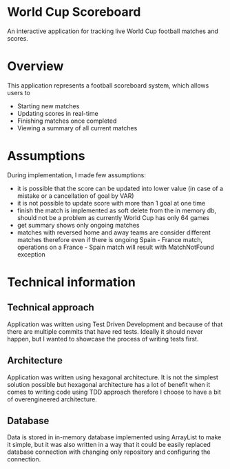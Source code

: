 # World Cup Scoreboard

An interactive application for tracking live World Cup football matches and scores.

# Overview
This application represents a football scoreboard system, which allows users to
- Starting new matches
- Updating scores in real-time
- Finishing matches once completed
- Viewing a summary of all current matches

# Assumptions

During implementation, I made few assumptions:
- it is possible that the score can be updated into lower value (in case of a mistake or a cancellation of goal by VAR)
- it is not possible to update score with more than 1 goal at one time
- finish the match is implemented as soft delete from the in memory db, should not be a problem as currently World Cup has only 64 games
- get summary shows only ongoing matches
- matches with reversed home and away teams are consider different matches therefore even if there is ongoing
Spain - France match, operations on a France - Spain match will result with MatchNotFound exception 

# Technical information

## Technical approach 
Application was written using Test Driven Development and because of that there are multiple commits that 
have red tests. Ideally it should never happen, but I wanted to showcase the process of writing tests first.

## Architecture
Application was written using hexagonal architecture. It is not the simplest solution possible but hexagonal architecture has a lot of benefit when it comes to writing code using TDD approach therefore I choose 
to have a bit of overengineered architecture.

## Database
Data is stored in in-memory database implemented using ArrayList to make it simple, but it was also
written in a way that it could be easily replaced database connection with changing only repository 
and configuring the connection.

 
